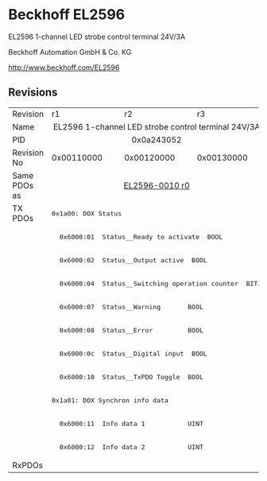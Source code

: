 # Beckhoff EL2596

EL2596 1-channel LED strobe control terminal 24V/3A

Beckhoff Automation GmbH & Co. KG

http://www.beckhoff.com/EL2596

## Revisions
<table>
<tr >
<td>Revision</td>
<td>r1</td>
<td>r2</td>
<td>r3</td>
</tr>
<tr >
<td>Name</td>
<td colspan=3 align="center">EL2596 1-channel LED strobe control terminal 24V/3A</td>
</tr>
<tr >
<td>PID</td>
<td colspan=3 align="center">0x0a243052</td>
</tr>
<tr >
<td>Revision No</td>
<td>0x00110000</td>
<td>0x00120000</td>
<td>0x00130000</td>
</tr>
<tr >
<td>Same PDOs as</td>
<td colspan=3 align="center"><a href="EL2596-0010">EL2596-0010 r0</a></td>
</tr>
<tr class="txpdo">
<td rowspan=11 valign=top>TX PDOs</td>
<td colspan=3 align="left"><pre>0x1a00: DOX Status</pre></td>
<td></td>
</tr>
<tr class="txpdo">
<td colspan=3 align="left"><pre>  0x6000:01  Status__Ready to activate  BOOL</pre></td>
</tr>
<tr class="txpdo">
<td colspan=3 align="left"><pre>  0x6000:02  Status__Output active  BOOL</pre></td>
</tr>
<tr class="txpdo">
<td colspan=3 align="left"><pre>  0x6000:04  Status__Switching operation counter  BIT3</pre></td>
</tr>
<tr class="txpdo">
<td colspan=3 align="left"><pre>  0x6000:07  Status__Warning       BOOL</pre></td>
</tr>
<tr class="txpdo">
<td colspan=3 align="left"><pre>  0x6000:08  Status__Error         BOOL</pre></td>
</tr>
<tr class="txpdo">
<td colspan=3 align="left"><pre>  0x6000:0c  Status__Digital input  BOOL</pre></td>
</tr>
<tr class="txpdo">
<td colspan=3 align="left"><pre>  0x6000:10  Status__TxPDO Toggle  BOOL</pre></td>
</tr>
<tr class="txpdo">
<td colspan=3 align="left"><pre>0x1a01: DOX Synchron info data</pre></td>
</tr>
<tr class="txpdo">
<td colspan=3 align="left"><pre>  0x6000:11  Info data 1           UINT</pre></td>
</tr>
<tr class="txpdo">
<td colspan=3 align="left"><pre>  0x6000:12  Info data 2           UINT</pre></td>
</tr>
<tr >
<td>RxPDOs</td>
<td colspan=3 align="left"></td>
</tr>
</table>
